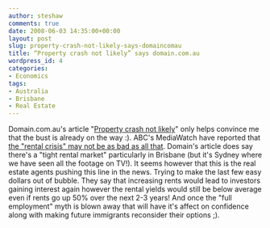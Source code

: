 ```yaml
---
author: steshaw
comments: true
date: 2008-06-03 14:35:00+00:00
layout: post
slug: property-crash-not-likely-says-domaincomau
title: “Property crash not likely” says domain.com.au
wordpress_id: 4
categories:
- Economics
tags:
- Australia
- Brisbane
- Real Estate
---
```


Domain.com.au's article "[Property crash not likely](http://www.domain.com.au/Public/Article.aspx?id=1212258693809&index=NationalIndex&headline=Property%20crash%20not%20likely)" only helps convince me that the bust is already on the way :). ABC's MediaWatch have reported that [the "rental crisis" may not be as bad as all that](http://www.abc.net.au/mediawatch/transcripts/s1857681.htm). Domain's article does say there's a "tight rental market" particularly in Brisbane (but it's Sydney where we have seen all the footage on TV!). It seems however that this is the real estate agents pushing this line in the news. Trying to make the last few easy dollars out of bubble. They say that increasing rents would lead to investors gaining interest again however the rental yields would still be below average even if rents go up 50% over the next 2-3 years! And once the "full employment" myth is blown away that will have it's affect on confidence along with making future immigrants reconsider their options ;).
